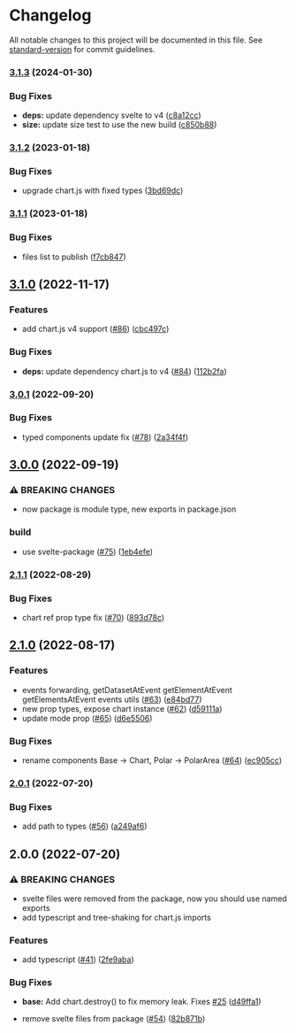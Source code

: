 # Changelog

All notable changes to this project will be documented in this file. See [standard-version](https://github.com/conventional-changelog/standard-version) for commit guidelines.

### [3.1.3](https://github.com/SauravKanchan/svelte-chartjs/compare/v3.1.2...v3.1.3) (2024-01-30)


### Bug Fixes

* **deps:** update dependency svelte to v4 ([c8a12cc](https://github.com/SauravKanchan/svelte-chartjs/commit/c8a12ccdf837121fc48ac6947d540a011f89561d))
* **size:** update size test to use the new build ([c850b88](https://github.com/SauravKanchan/svelte-chartjs/commit/c850b88352560376224e086a3bd3b66e0c7e09d5))

### [3.1.2](https://github.com/SauravKanchan/svelte-chartjs/compare/v3.1.1...v3.1.2) (2023-01-18)


### Bug Fixes

* upgrade chart.js with fixed types ([3bd69dc](https://github.com/SauravKanchan/svelte-chartjs/commit/3bd69dcf297325061401e679ef31b6d3eeaa30a5))

### [3.1.1](https://github.com/SauravKanchan/svelte-chartjs/compare/v3.1.0...v3.1.1) (2023-01-18)


### Bug Fixes

* files list to publish ([f7cb847](https://github.com/SauravKanchan/svelte-chartjs/commit/f7cb847e14e2789c3b5d008a76c6bf7a6aa5352e))

## [3.1.0](https://github.com/SauravKanchan/svelte-chartjs/compare/v3.0.1...v3.1.0) (2022-11-17)


### Features

* add chart.js v4 support ([#86](https://github.com/SauravKanchan/svelte-chartjs/issues/86)) ([cbc497c](https://github.com/SauravKanchan/svelte-chartjs/commit/cbc497c020b3e810acef8d0fb7a6cbe68d77e0f7))


### Bug Fixes

* **deps:** update dependency chart.js to v4 ([#84](https://github.com/SauravKanchan/svelte-chartjs/issues/84)) ([112b2fa](https://github.com/SauravKanchan/svelte-chartjs/commit/112b2faca1e383db4b14ed5c9578a1d1ec0ff538))

### [3.0.1](https://github.com/SauravKanchan/svelte-chartjs/compare/v3.0.0...v3.0.1) (2022-09-20)


### Bug Fixes

* typed components update fix ([#78](https://github.com/SauravKanchan/svelte-chartjs/issues/78)) ([2a34f4f](https://github.com/SauravKanchan/svelte-chartjs/commit/2a34f4f4a23b6b2860bb44d681e0ad7159fe9ae3))

## [3.0.0](https://github.com/SauravKanchan/svelte-chartjs/compare/v2.1.1...v3.0.0) (2022-09-19)


### ⚠ BREAKING CHANGES

* now package is module type, new exports in package.json

### build

* use svelte-package ([#75](https://github.com/SauravKanchan/svelte-chartjs/issues/75)) ([1eb4efe](https://github.com/SauravKanchan/svelte-chartjs/commit/1eb4efefffb367fe0338e37c89d20f89dcdff807))

### [2.1.1](https://github.com/SauravKanchan/svelte-chartjs/compare/v2.1.0...v2.1.1) (2022-08-29)


### Bug Fixes

* chart ref prop type fix ([#70](https://github.com/SauravKanchan/svelte-chartjs/issues/70)) ([893d78c](https://github.com/SauravKanchan/svelte-chartjs/commit/893d78cae03c5ccb43dacabcf1b27bff958b1a5c))

## [2.1.0](https://github.com/SauravKanchan/svelte-chartjs/compare/v2.0.1...v2.1.0) (2022-08-17)


### Features

* events forwarding, getDatasetAtEvent getElementAtEvent getElementsAtEvent events utils ([#63](https://github.com/SauravKanchan/svelte-chartjs/issues/63)) ([e84bd77](https://github.com/SauravKanchan/svelte-chartjs/commit/e84bd7799ea4bd787cc20d2d28701dcca280f1ac))
* new prop types, expose chart instance ([#62](https://github.com/SauravKanchan/svelte-chartjs/issues/62)) ([d59111a](https://github.com/SauravKanchan/svelte-chartjs/commit/d59111a66f923678e85ac79d179285d89270c223))
* update mode prop ([#65](https://github.com/SauravKanchan/svelte-chartjs/issues/65)) ([d6e5506](https://github.com/SauravKanchan/svelte-chartjs/commit/d6e55060cc69b712bffb514205c0f0115dcd204d))


### Bug Fixes

* rename components Base -> Chart, Polar -> PolarArea ([#64](https://github.com/SauravKanchan/svelte-chartjs/issues/64)) ([ec905cc](https://github.com/SauravKanchan/svelte-chartjs/commit/ec905ccfaf51c0374211096e4656d061ab85f6da))

### [2.0.1](https://github.com/SauravKanchan/svelte-chartjs/compare/v2.0.0...v2.0.1) (2022-07-20)


### Bug Fixes

* add path to types ([#56](https://github.com/SauravKanchan/svelte-chartjs/issues/56)) ([a249af6](https://github.com/SauravKanchan/svelte-chartjs/commit/a249af66a58fb5c036430ec75016c7416f1ad6d2))

## 2.0.0 (2022-07-20)


### ⚠ BREAKING CHANGES

* svelte files were removed from the package, now you should use named exports
* add typescript and tree-shaking for chart.js imports

### Features

* add typescript ([#41](https://github.com/SauravKanchan/svelte-chartjs/issues/41)) ([2fe9aba](https://github.com/SauravKanchan/svelte-chartjs/commit/2fe9aba8d38372faee710e68746c5de20b27ba6e))


### Bug Fixes

* **base:** Add chart.destroy() to fix memory leak. Fixes [#25](https://github.com/SauravKanchan/svelte-chartjs/issues/25) ([d49ffa1](https://github.com/SauravKanchan/svelte-chartjs/commit/d49ffa1c015282bb0551e26a94341491a986981c))


* remove svelte files from package ([#54](https://github.com/SauravKanchan/svelte-chartjs/issues/54)) ([82b871b](https://github.com/SauravKanchan/svelte-chartjs/commit/82b871b1b54baa89a28c3e60256f85ed5aff7fed))

